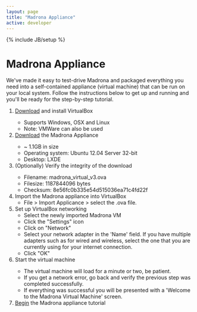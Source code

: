 ```yaml
---
layout: page
title: "Madrona Appliance"
active: developer
---
```

{% include JB/setup %}
<div class="row">
<div class="span8">
<h1>Madrona Appliance</h1>
<p>We've made it easy to test-drive Madrona and packaged everything you need into a self-contained appliance (virtual machine) that can be run on your local system.  Follow the instructions below to get up and running and you'll be ready for the step-by-step tutorial.
</p>
<ol>
	<li><a href="http://www.virtualbox.org/">Download</a> and install VirtualBox</li>
		<ul>
			<li>Supports Windows, OSX and Linux</li>
			<li>Note: VMWare can also be used</li>
		</ul>
	<li><a href="https://s3.amazonaws.com/madrona_vm/madrona_virtual_v3.ova">Download</a> the Madrona Appliance</li>
		<ul>
			<li>~ 1.1GB in size</li>
			<li>Operating system: Ubuntu 12.04 Server 32-bit</li>
			<li>Desktop: LXDE</li>
		</ul>	
	<li>(Optionally) Verify the integrity of the download</li>
		<ul>
			<li>Filename: madrona_virtual_v3.ova</li>
			<li>Filesize: 1187844096 bytes</li>
			<li>Checksum: 8e56fc0b335e54d515036ea71c4fd22f</li>
		</ul>
	<li>Import the Madrona appliance into VirtualBox
		<ul>
			<li>File > Import Applicance > select the .ova file.</li>
		</ul>
	</li>
	<li>Set up VirtualBox networking
		<ul>
			<li>Select the newly imported Madrona VM</li>
			<li>Click the "Settings" icon</li>
			<li>Click on "Network"</li>
			<li>Select your network adapter in the 'Name' field.  If you have multiple adapters such as for wired and wireless, select the one that you are currently using for your internet connection.</li>
			<li>Click "OK"</li>
		</ul>
	</li>
	<li>Start the virtual machine</li>
		<ul>			
			<li>The virtual machine will load for a minute or two, be patient.</li>
			<li>If you get a network error, go back and verify the previous step was completed successfully.</li>
			<li>If everything was successful you will be presented with a 'Welcome to the Madrona Virtual Machine' screen.</li>
		</ul>	
	<li><a href="http://ecotrust.github.com/madrona/docs/tutorial_appgen.html">Begin</a> the Madrona appliance tutorial</li>
</ol>
</div>
</div>